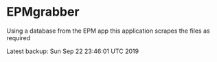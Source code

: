 # EPMgrabber
Using a database from the EPM app this application scrapes the files as required


Latest backup: Sun Sep 22 23:46:01 UTC 2019
